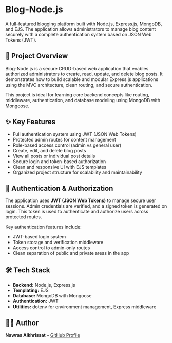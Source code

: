 # Blog-Node.js

A full-featured blogging platform built with Node.js, Express.js, MongoDB, and EJS. The application allows administrators to manage blog content securely with a complete authentication system based on JSON Web Tokens (JWT).

## 📌 Project Overview

Blog-Node.js is a secure CRUD-based web application that enables authorized administrators to create, read, update, and delete blog posts. It demonstrates how to build scalable and modular Express.js applications using the MVC architecture, clean routing, and secure authentication.

This project is ideal for learning core backend concepts like routing, middleware, authentication, and database modeling using MongoDB with Mongoose.

## ✨ Key Features

- Full authentication system using JWT (JSON Web Tokens)
- Protected admin routes for content management
- Role-based access control (admin vs general user)
- Create, edit, and delete blog posts
- View all posts or individual post details
- Secure login and token-based authorization
- Clean and responsive UI with EJS templates
- Organized project structure for scalability and maintainability

## 🔐 Authentication & Authorization

The application uses **JWT (JSON Web Tokens)** to manage secure user sessions. Admin credentials are verified, and a signed token is generated on login. This token is used to authenticate and authorize users across protected routes.

Key authentication features include:

- JWT-based login system
- Token storage and verification middleware
- Access control to admin-only routes
- Clean separation of public and private areas in the app

## 🛠️ Tech Stack

- **Backend:** Node.js, Express.js
- **Templating:** EJS
- **Database:** MongoDB with Mongoose
- **Authentication:** JWT
- **Utilities:** dotenv for environment management, Express middleware

## 👨‍💻 Author

**Nawras Alkhrissat** – [GitHub Profile](https://github.com/NawrasAlkhrissat)
